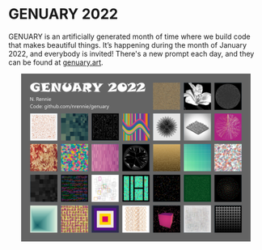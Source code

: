 # GENUARY 2022

GENUARY is an artificially generated month of time where we build code that makes beautiful things. It’s happening during the month of January 2022, and everybody is invited! There's a new prompt each day, and they can be found at [genuary.art](https://genuary.art/).

<p align="center">
  <img src="https://github.com/nrennie/genuary/blob/main/2022/genuary2022.png?raw=true" width="90%">
</p>
